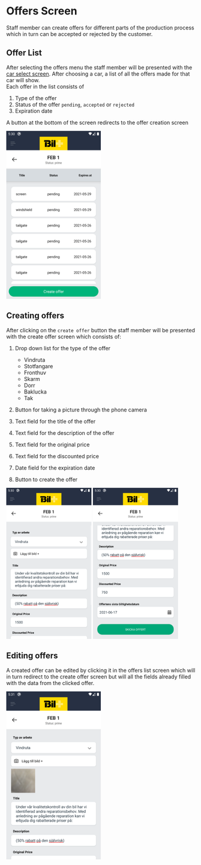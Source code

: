 # Offers Screen

Staff member can create offers for different parts of the production process which in turn can be accepted or rejected by the customer.

## Offer List

After selecting the offers menu the staff member will be presented with the <a href="./CarSelectScreen.md">car select screen</a>. After choosing a car, a list of all the offers made for that car will show. </br>
Each offer in the list consists of

1. Type of the offer
2. Status of the offer `pending`, `accepted` or `rejected`
3. Expiration date

A button at the bottom of the screen redirects to the offer creation screen

<div>
    <img width="50%" src="../assets/staff-offers-list-screen.png" />
</div>

## Creating offers

After clicking on the `create offer` button the staff member will be presented with the create offer screen which consists of:

1. Drop down list for the type of the offer

   - Vindruta
   - Stotfangare
   - Fronthuv
   - Skarm
   - Dorr
   - Baklucka
   - Tak

2. Button for taking a picture through the phone camera
3. Text field for the title of the offer
4. Text field for the description of the offer
5. Text field for the original price
6. Text field for the discounted price
7. Date field for the expiration date
8. Button to create the offer

<div>
    <img width="45%" src="../assets/staff-create-offer_1.png" />
    <img width="45%" src="../assets/staff_create_offer_2.png" />
</div>

## Editing offers

A created offer can be edited by clicking it in the offers list screen which will in turn redirect to the create offer screen but will all the fields already filled with the data from the clicked offer.

<div>
    <img width="50%" src="../assets/staff_edit_offer.png" />
</div>
